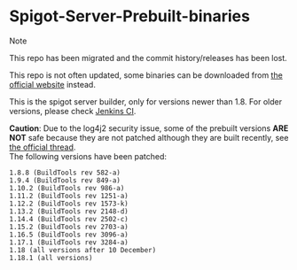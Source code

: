 # Spigot-Server-Prebuilt-binaries 

> [!NOTE]  
> This repo has been migrated and the commit history/releases has been lost.

This repo is not often updated, some binaries can be downloaded from [the official website](https://getbukkit.org/download/spigot) instead.

This is the spigot server builder, only for versions newer than 1.8. For older versions, please check [Jenkins CI](https://ci.md-5.net/job/Spigot/).  

**Caution**: Due to the log4j2 security issue, some of the prebuilt versions **ARE NOT** safe because they are not patched although they are built recently, see [the official thread](https://www.spigotmc.org/threads/spigot-security-releases-%E2%80%94-1-8-8%E2%80%931-18.537204/).  
The following versions have been patched:  

    1.8.8 (BuildTools rev 582-a)
    1.9.4 (BuildTools rev 849-a)
    1.10.2 (BuildTools rev 986-a)
    1.11.2 (BuildTools rev 1251-a)
    1.12.2 (BuildTools rev 1573-k)
    1.13.2 (BuildTools rev 2148-d)
    1.14.4 (BuildTools rev 2502-c)
    1.15.2 (BuildTools rev 2703-a)
    1.16.5 (BuildTools rev 3096-a)
    1.17.1 (BuildTools rev 3284-a)
    1.18 (all versions after 10 December)
    1.18.1 (all versions)
